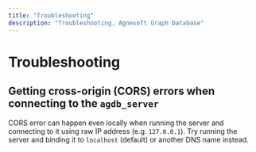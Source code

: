 ```yaml
---
title: "Troubleshooting"
description: "Troubleshooting, Agnesoft Graph Database"
---
```


# Troubleshooting

## Getting cross-origin (CORS) errors when connecting to the `agdb_server`

CORS error can happen even locally when running the server and connecting to it using raw IP address (e.g. `127.0.0.1`). Try running the server and binding it to `localhost` (default) or another DNS name instead.
